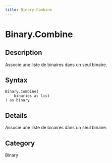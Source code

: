 ```yaml
---
title: Binary.Combine
---
```


# Binary.Combine


## Description

Associe une liste de binaires dans un seul binaire.


## Syntax

```powerquery
Binary.Combine(
    binaries as list
) as binary
```


## Details

Associe une liste de binaires dans un seul binaire.



## Category
Binary
